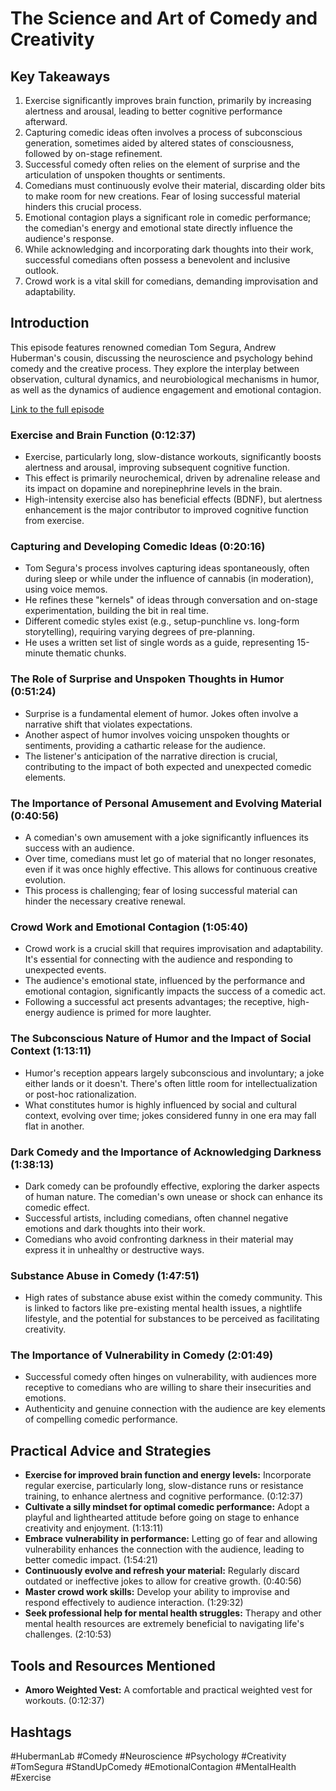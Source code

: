 # The Science and Art of Comedy and Creativity

## Key Takeaways
1.  Exercise significantly improves brain function, primarily by increasing alertness and arousal, leading to better cognitive performance afterward.
2.  Capturing comedic ideas often involves a process of subconscious generation, sometimes aided by altered states of consciousness, followed by on-stage refinement.
3.  Successful comedy often relies on the element of surprise and the articulation of unspoken thoughts or sentiments.
4.  Comedians must continuously evolve their material, discarding older bits to make room for new creations.  Fear of losing successful material hinders this crucial process.
5.  Emotional contagion plays a significant role in comedic performance; the comedian's energy and emotional state directly influence the audience's response.
6.  While acknowledging and incorporating dark thoughts into their work, successful comedians often possess a benevolent and inclusive outlook.
7.  Crowd work is a vital skill for comedians, demanding improvisation and adaptability.


## Introduction

This episode features renowned comedian Tom Segura, Andrew Huberman's cousin, discussing the neuroscience and psychology behind comedy and the creative process.  They explore the interplay between observation, cultural dynamics, and neurobiological mechanisms in humor, as well as the dynamics of audience engagement and emotional contagion.

[Link to the full episode](https://www.youtube.com/watch?v=HTJ8lDtJOg4)

### Exercise and Brain Function (0:12:37)

-   Exercise, particularly long, slow-distance workouts, significantly boosts alertness and arousal, improving subsequent cognitive function.
-   This effect is primarily neurochemical, driven by adrenaline release and its impact on dopamine and norepinephrine levels in the brain.
-   High-intensity exercise also has beneficial effects (BDNF), but alertness enhancement is the major contributor to improved cognitive function from exercise.

### Capturing and Developing Comedic Ideas (0:20:16)

-   Tom Segura's process involves capturing ideas spontaneously, often during sleep or while under the influence of cannabis (in moderation), using voice memos.
-   He refines these "kernels" of ideas through conversation and on-stage experimentation, building the bit in real time.
-   Different comedic styles exist (e.g., setup-punchline vs. long-form storytelling), requiring varying degrees of pre-planning.
-   He uses a written set list of single words as a guide, representing 15-minute thematic chunks.


### The Role of Surprise and Unspoken Thoughts in Humor (0:51:24)

-   Surprise is a fundamental element of humor.  Jokes often involve a narrative shift that violates expectations.
-   Another aspect of humor involves voicing unspoken thoughts or sentiments, providing a cathartic release for the audience.
-   The listener's anticipation of the narrative direction is crucial, contributing to the impact of both expected and unexpected comedic elements.


### The Importance of Personal Amusement and Evolving Material (0:40:56)

-   A comedian's own amusement with a joke significantly influences its success with an audience.
-   Over time, comedians must let go of material that no longer resonates, even if it was once highly effective.  This allows for continuous creative evolution.
-   This process is challenging; fear of losing successful material can hinder the necessary creative renewal.


### Crowd Work and Emotional Contagion (1:05:40)

-   Crowd work is a crucial skill that requires improvisation and adaptability.  It's essential for connecting with the audience and responding to unexpected events.
-   The audience's emotional state, influenced by the performance and emotional contagion, significantly impacts the success of a comedic act.
-   Following a successful act presents advantages; the receptive, high-energy audience is primed for more laughter.

### The Subconscious Nature of Humor and the Impact of Social Context (1:13:11)

-   Humor's reception appears largely subconscious and involuntary; a joke either lands or it doesn't.  There's often little room for intellectualization or post-hoc rationalization.
-   What constitutes humor is highly influenced by social and cultural context, evolving over time; jokes considered funny in one era may fall flat in another.

### Dark Comedy and the Importance of Acknowledging Darkness (1:38:13)

-   Dark comedy can be profoundly effective, exploring the darker aspects of human nature.  The comedian's own unease or shock can enhance its comedic effect.
-   Successful artists, including comedians, often channel negative emotions and dark thoughts into their work.
-   Comedians who avoid confronting darkness in their material may express it in unhealthy or destructive ways.

###  Substance Abuse in Comedy (1:47:51)

-   High rates of substance abuse exist within the comedy community. This is linked to factors like pre-existing mental health issues, a nightlife lifestyle, and the potential for substances to be perceived as facilitating creativity.

###  The Importance of Vulnerability in Comedy (2:01:49)

-   Successful comedy often hinges on vulnerability, with audiences more receptive to comedians who are willing to share their insecurities and emotions.
-  Authenticity and genuine connection with the audience are key elements of compelling comedic performance.


## Practical Advice and Strategies

- **Exercise for improved brain function and energy levels:** Incorporate regular exercise, particularly long, slow-distance runs or resistance training, to enhance alertness and cognitive performance. (0:12:37)
- **Cultivate a silly mindset for optimal comedic performance:** Adopt a playful and lighthearted attitude before going on stage to enhance creativity and enjoyment. (1:13:11)
- **Embrace vulnerability in performance:** Letting go of fear and allowing vulnerability enhances the connection with the audience, leading to better comedic impact. (1:54:21)
- **Continuously evolve and refresh your material:** Regularly discard outdated or ineffective jokes to allow for creative growth. (0:40:56)
- **Master crowd work skills:** Develop your ability to improvise and respond effectively to audience interaction. (1:29:32)
- **Seek professional help for mental health struggles:**  Therapy and other mental health resources are extremely beneficial to navigating life's challenges. (2:10:53)


## Tools and Resources Mentioned

- **Amoro Weighted Vest:** A comfortable and practical weighted vest for workouts. (0:12:37)

## Hashtags
#HubermanLab #Comedy #Neuroscience #Psychology #Creativity #TomSegura #StandUpComedy #EmotionalContagion #MentalHealth #Exercise

